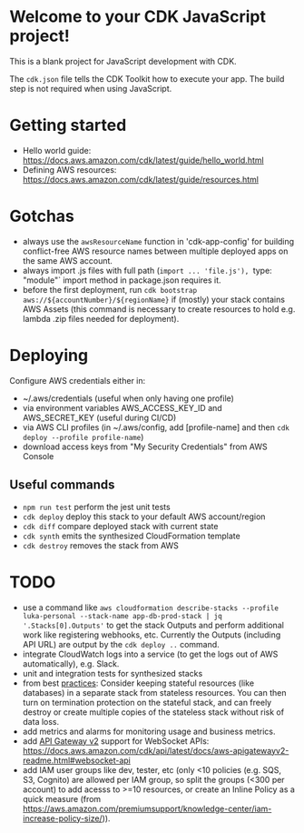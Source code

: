 # Welcome to your CDK JavaScript project!

This is a blank project for JavaScript development with CDK.

The `cdk.json` file tells the CDK Toolkit how to execute your app. The build step is not required when using JavaScript.

# Getting started

 * Hello world guide: https://docs.aws.amazon.com/cdk/latest/guide/hello_world.html
 * Defining AWS resources: https://docs.aws.amazon.com/cdk/latest/guide/resources.html

# Gotchas

 * always use the `awsResourceName` function in 'cdk-app-config' for building conflict-free AWS resource names between multiple deployed apps on the same AWS account.
 * always import .js files with full path (`import ... 'file.js'), `type: "module"` import method in package.json requires it.
 * before the first deployment, run `cdk bootstrap aws://${accountNumber}/${regionName}` if (mostly) your stack contains AWS Assets (this command is necessary to create resources to hold e.g. lambda .zip files needed for deployment).

# Deploying

Configure AWS credentials either in:
 * ~/.aws/credentials (useful when only having one profile)
 * via environment variables AWS_ACCESS_KEY_ID and AWS_SECRET_KEY (useful during CI/CD)
 * via AWS CLI profiles (in ~/.aws/config, add [profile-name] and then `cdk deploy --profile profile-name`)
 * download access keys from "My Security Credentials" from AWS Console

## Useful commands

 * `npm run test`         perform the jest unit tests
 * `cdk deploy`           deploy this stack to your default AWS account/region
 * `cdk diff`             compare deployed stack with current state
 * `cdk synth`            emits the synthesized CloudFormation template
 * `cdk destroy`          removes the stack from AWS

# TODO

 * use a command like `aws cloudformation describe-stacks --profile luka-personal --stack-name app-db-prod-stack | jq '.Stacks[0].Outputs'` to get the stack Outputs and perform additional work like registering webhooks, etc. Currently the Outputs (including API URL) are output by the `cdk deploy ..` command.
 * integrate CloudWatch logs into a service (to get the logs out of AWS automatically), e.g. Slack.
 * unit and integration tests for synthesized stacks
 * from best [practices](https://docs.aws.amazon.com/cdk/latest/guide/best-practices.html): Consider keeping stateful resources (like databases) in a separate stack from stateless resources. You can then turn on termination protection on the stateful stack, and can freely destroy or create multiple copies of the stateless stack without risk of data loss.
 * add metrics and alarms for monitoring usage and business metrics.
 * add [API Gateway v2](https://docs.aws.amazon.com/AWSCloudFormation/latest/UserGuide/AWS_ApiGatewayV2.html) support for WebSocket APIs: https://docs.aws.amazon.com/cdk/api/latest/docs/aws-apigatewayv2-readme.html#websocket-api
 * add IAM user groups like dev, tester, etc (only <10 policies (e.g. SQS, S3, Cognito) are allowed per IAM group, so split the groups (<300 per account) to add acesss to >=10 resources, or create an Inline Policy as a quick measure (from https://aws.amazon.com/premiumsupport/knowledge-center/iam-increase-policy-size/)).
